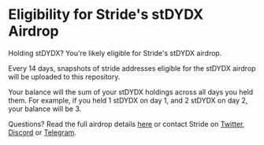 # Eligibility for Stride's stDYDX Airdrop
Holding stDYDX? You're likely eligible for Stride's stDYDX airdrop.

Every 14 days, snapshots of stride addresses eligible for the stDYDX airdrop will be uploaded to this repository.

Your balance will the sum of your stDYDX holdings across all days you held them. For example, if you held 1 stDYDX on day 1, and 2 stDYDX on day 2, your balance will be 3.

Questions? Read the full airdrop details [here](https://www.stride.zone/blog/airdrop-to-stdydx-holders) or contact Stride on [Twitter](https://twitter.com/stride_zone), [Discord](https://discord.com/invite/stride-zone) or [Telegram](https://t.me/stridezone_official).

